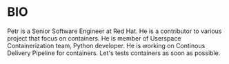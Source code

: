 BIO
===

Petr is a Senior Software Engineer at Red Hat. He is a contributor to various project that focus on containers. He is member of Userspace Containerization team, Python developer. He is working on Continous Delivery Pipeline for containers. Let's tests containers as soon as possible.
